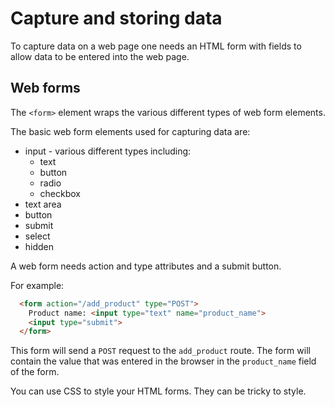 # Capture and storing data

To capture data on a web page one needs an HTML form with fields to allow data to be entered into the web page.

## Web forms

The `<form>` element wraps the various different types of web form elements.

The basic web form elements used for capturing data are:
* input - various different types including:
    * text
    * button
    * radio
    * checkbox
* text area
* button
* submit
* select
* hidden

A web form needs action and type attributes and a submit button.

For example:

```html
  <form action="/add_product" type="POST">
    Product name: <input type="text" name="product_name">
    <input type="submit">
  </form>
```

This form will send a `POST` request to the `add_product` route. The form will contain the value that was entered in the browser in the `product_name` field of the form.

You can use CSS to style your HTML forms. They can be tricky to style.
